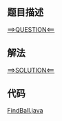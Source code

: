 ## 题目描述

[==>QUESTION<==](https://leetcode-cn.com/problems/where-will-the-ball-fall/)

## 解法

[==>SOLUTION<==](https://leetcode-cn.com/problems/where-will-the-ball-fall/solution/qiu-hui-luo-he-chu-by-leetcode-solution-xqop/)

## 代码

[FindBall.java](https://github.com/Marshal7cc/leetcode-java/blob/master/src/unclassified/FindBall.java)

